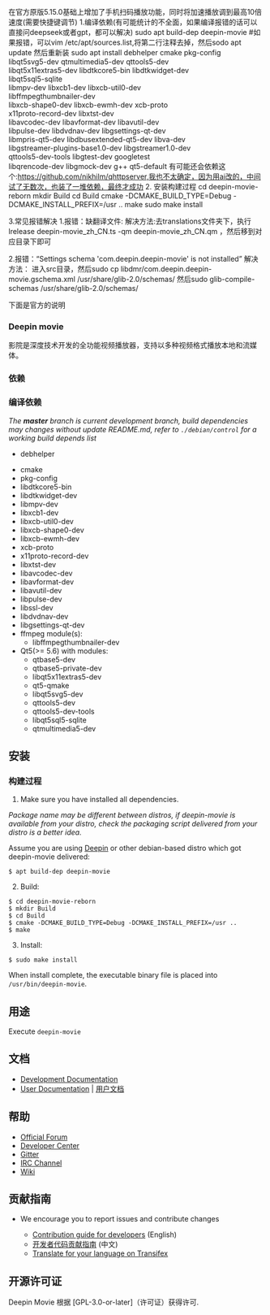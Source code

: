 在官方原版5.15.0基础上增加了手机扫码播放功能，同时将加速播放调到最高10倍速度(需要快捷键调节)
1.编译依赖(有可能统计的不全面，如果编译报错的话可以直接问deepseek或者gpt，都可以解决)
sudo apt build-dep deepin-movie #如果报错，可以vim /etc/apt/sources.list,将第二行注释去掉，然后sodo apt update 然后重新装
sudo apt install debhelper   cmake   pkg-config   \
                libqt5svg5-dev   qtmultimedia5-dev   qttools5-dev  \
                libqt5x11extras5-dev   libdtkcore5-bin   libdtkwidget-dev  \
                libqt5sql5-sqlite  \
                libmpv-dev   libxcb1-dev   libxcb-util0-dev  \
                libffmpegthumbnailer-dev  \
                libxcb-shape0-dev  libxcb-ewmh-dev   xcb-proto  \
                x11proto-record-dev   libxtst-dev  \
                libavcodec-dev   libavformat-dev  libavutil-dev  \
                libpulse-dev   libdvdnav-dev   libgsettings-qt-dev  \
                libmpris-qt5-dev   libdbusextended-qt5-dev   libva-dev  \
                libgstreamer-plugins-base1.0-dev   libgstreamer1.0-dev  \
			    qttools5-dev-tools  libgtest-dev googletest \
				libqrencode-dev libgmock-dev g++   qt5-default
有可能还会依赖这个:https://github.com/nikhilm/qhttpserver,我也不太确定，因为用ai改的，中间试了无数次，也装了一堆依赖，最终才成功
2. 安装构建过程
cd deepin-movie-reborn
mkdir Build
cd Build
cmake -DCMAKE_BUILD_TYPE=Debug -DCMAKE_INSTALL_PREFIX=/usr ..
make
sudo make install

3.常见报错解决
1.报错：缺翻译文件:
解决方法:去translations文件夹下，执行lrelease  deepin-movie_zh_CN.ts  -qm deepin-movie_zh_CN.qm ，然后移到对应目录下即可

2.报错：“Settings schema 'com.deepin.deepin-movie' is not installed”
解决方法：	进入src目录，然后sudo cp libdmr/com.deepin.deepin-movie.gschema.xml /usr/share/glib-2.0/schemas/
 	        然后sudo glib-compile-schemas /usr/share/glib-2.0/schemas/

下面是官方的说明
### Deepin movie

影院是深度技术开发的全功能视频播放器，支持以多种视频格式播放本地和流媒体。

### 依赖

### 编译依赖

_The **master** branch is current development branch, build dependencies may changes without update README.md, refer to `./debian/control` for a working build depends list_

- debhelper

* cmake
* pkg-config
* libdtkcore5-bin
* libdtkwidget-dev
* libmpv-dev
* libxcb1-dev
* libxcb-util0-dev
* libxcb-shape0-dev
* libxcb-ewmh-dev
* xcb-proto
* x11proto-record-dev
* libxtst-dev
* libavcodec-dev
* libavformat-dev
* libavutil-dev
* libpulse-dev
* libssl-dev
* libdvdnav-dev
* libgsettings-qt-dev
* ffmpeg module(s):
  - libffmpegthumbnailer-dev
* Qt5(>= 5.6) with modules:
  - qtbase5-dev
  - qtbase5-private-dev
  - libqt5x11extras5-dev
  - qt5-qmake
  - libqt5svg5-dev
  - qttools5-dev
  - qttools5-dev-tools
  - libqt5sql5-sqlite
  - qtmultimedia5-dev

## 安装 

### 构建过程

1. Make sure you have installed all dependencies.

_Package name may be different between distros, if deepin-movie is available from your distro, check the packaging script delivered from your distro is a better idea._

Assume you are using [Deepin](https://distrowatch.com/table.php?distribution=deepin) or other debian-based distro which got deepin-movie delivered:

``` 
$ apt build-dep deepin-movie
```

2. Build:

```
$ cd deepin-movie-reborn
$ mkdir Build
$ cd Build
$ cmake -DCMAKE_BUILD_TYPE=Debug -DCMAKE_INSTALL_PREFIX=/usr ..
$ make
```

3. Install:
```
$ sudo make install
```

When install complete, the executable binary file is placed into `/usr/bin/deepin-movie`.

## 用途

Execute `deepin-movie`

## 文档

 - [Development Documentation](https://linuxdeepin.github.io/deepin-movie/)
 - [User Documentation](https://wikidev.uniontech.com/index.php?title=%E5%BD%B1%E9%99%A2) | [用户文档](https://wikidev.uniontech.com/index.php?title=%E5%BD%B1%E9%99%A2)

## 帮助

* [Official Forum](https://bbs.uniontech.com/)
 * [Developer Center](https://github.com/linuxdeepin/developer-center)
 * [Gitter](https://gitter.im/orgs/linuxdeepin/rooms)
 * [IRC Channel](https://webchat.freenode.net/?channels=deepin)
 * [Wiki](https://wikidev.uniontech.com/)

## 贡献指南

* We encourage you to report issues and contribute changes

   - [Contribution guide for developers](https://github.com/linuxdeepin/developer-center/wiki/Contribution-Guidelines-for-Developers-en) (English)
   - [开发者代码贡献指南](https://github.com/linuxdeepin/developer-center/wiki/Contribution-Guidelines-for-Developers) (中文)
   - [Translate for your language on Transifex](https://www.transifex.com/linuxdeepin/deepin-movie/)

## 开源许可证

Deepin Movie 根据 [GPL-3.0-or-later]（许可证）获得许可.
